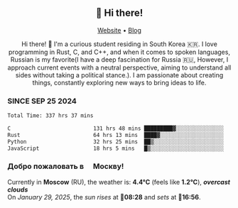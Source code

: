 <h2 align="center">👋 Hi there!</h2>
<p align="center">
  <a href="https://urdekcah.ru">Website</a> •
  <a href="https://urdekcah.blog">Blog</a>
</p>

<p align="center">
  Hi there! 👋 I'm a curious student residing in South Korea 🇰🇷. I love programming in Rust, C, and C++, and when it comes to spoken languages, Russian is my favorite(I have a deep fascination for Russia 🇷🇺, However, I approach current events with a neutral perspective, aiming to understand all sides without taking a political stance.). I am passionate about creating things, constantly exploring new ways to bring ideas to life.
</p>

### SINCE SEP 25 2024
<!--START_SECTION:waka-->
<!--LAST_WAKA_UPDATE:2025-01-29 18:28:05-->
```txt
Total Time: 337 hrs 37 mins

C                          131 hrs 48 mins █████████▓░░░░░░░░░░░░░░░   38.03 %
Rust                       64 hrs 13 mins  ████▓░░░░░░░░░░░░░░░░░░░░   18.53 %
Python                     32 hrs 25 mins  ██▒░░░░░░░░░░░░░░░░░░░░░░   09.35 %
JavaScript                 18 hrs 5 mins   █▒░░░░░░░░░░░░░░░░░░░░░░░   05.22 %
```
<!--END_SECTION:waka-->

<h3>Добро пожаловать в <img src="https://cdn-icons-png.flaticon.com/512/197/197408.png" width="13"/> Москву!</h3>

<!--START_SECTION:weather:moscow-->
<!--LAST_WEATHER_UPDATE:2025-01-29 18:28:04-->
Currently in **Moscow** (RU), the weather is: **4.4°C** (feels like **1.2°C**), ***overcast clouds***<br/>
On *January 29, 2025*, the *sun rises* at 🌅**08:28** and *sets* at 🌇**16:56**.
<!--END_SECTION:weather-->
